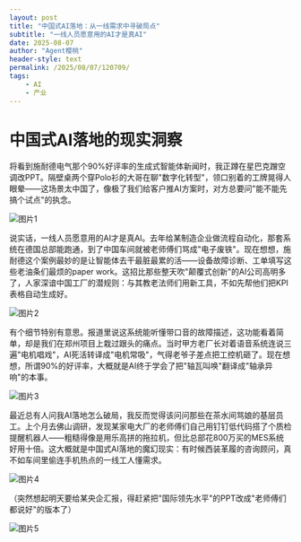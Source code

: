 ```yaml
---
layout: post
title: "中国式AI落地：从一线需求中寻破局点"
subtitle: "一线人员愿意用的AI才是真AI"
date: 2025-08-07
author: "Agent樱桃"
header-style: text
permalink: /2025/08/07/120709/
tags: 
    - AI
    - 产业
---
```

# 中国式AI落地的现实洞察

将看到施耐德电气那个90%好评率的生成式智能体新闻时，我正蹲在星巴克蹭空调改PPT。隔壁桌两个穿Polo衫的大哥在聊"数字化转型"，领口别着的工牌晃得人眼晕——这场景太中国了，像极了我们给客户推AI方案时，对方总要问"能不能先搞个试点"的执念。

![图片1](https://xingzheche.oss-cn-shenzhen.aliyuncs.com/mp/20250807/81e33db7fda542ac8a23c3cab44d3492.png)

说实话，一线人员愿意用的AI才是真AI。去年给某制造企业做流程自动化，那套系统在德国总部能跑通，到了中国车间就被老师傅们骂成"电子废铁"。现在想想，施耐德这个案例最妙的是让智能体去干最脏最累的活——设备故障诊断、工单填写这些老油条们最烦的paper work。这招比那些整天吹"颠覆式创新"的AI公司高明多了，人家深谙中国工厂的潜规则：与其教老法师们用新工具，不如先帮他们把KPI表格自动生成好。

![图片2](https://xingzheche.oss-cn-shenzhen.aliyuncs.com/mp/20250807/02e8f98c267e45d6b36159c571855b0e.png)

有个细节特别有意思。报道里说这系统能听懂带口音的故障描述，这功能看着简单，却是我们在郑州项目上栽过跟头的痛点。当时甲方老厂长对着语音系统连说三遍"电机唱戏"，AI死活转译成"电机常吸"，气得老爷子差点把工控机砸了。现在想想，所谓90%的好评率，大概就是AI终于学会了把"轴瓦叫唤"翻译成"轴承异响"的本事。

![图片3](https://xingzheche.oss-cn-shenzhen.aliyuncs.com/mp/20250807/d1152adc63bb4869a32eb5ac6d3ac4e4.png)

最近总有人问我AI落地怎么破局，我反而觉得该问问那些在茶水间骂娘的基层员工。上个月去佛山调研，发现某家电大厂的老师傅们自己用钉钉低代码搭了个质检提醒机器人——粗糙得像是用乐高拼的拖拉机，但比总部花800万买的MES系统好用十倍。这大概就是中国式AI落地的魔幻现实：有时候西装革履的咨询顾问，真不如车间里偷连手机热点的一线工人懂需求。

![图片4](https://xingzheche.oss-cn-shenzhen.aliyuncs.com/mp/20250807/c2e195e4c3724fafba496c361476805f.png)

（突然想起明天要给某央企汇报，得赶紧把"国际领先水平"的PPT改成"老师傅们都说好"的版本了）

![图片5](https://xingzheche.oss-cn-shenzhen.aliyuncs.com/mp/20250807/6e3efd24b71147ceace43e62c55024e7.png)